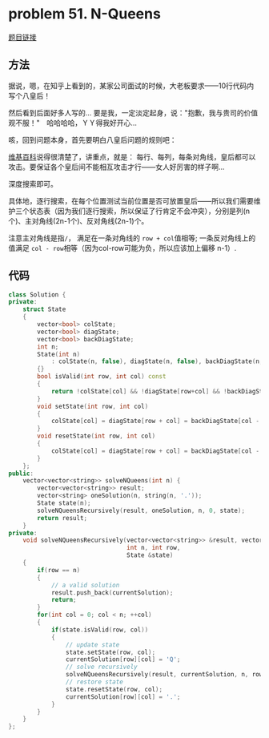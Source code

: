 # problem 51. N-Queens

[题目链接](https://leetcode.com/problems/n-queens/)

## 方法

据说，嗯，在知乎上看到的，某家公司面试的时候，大老板要求——10行代码内写个八皇后！

然后看到后面好多人写的... 要是我，一定淡定起身，说："抱歉，我与贵司的价值观不服！"　哈哈哈哈，ＹＹ得我好开心...

咳，回到问题本身，首先要明白八皇后问题的规则吧：

[维基百科](https://zh.wikipedia.org/wiki/%E5%85%AB%E7%9A%87%E5%90%8E%E9%97%AE%E9%A2%98)说得很清楚了，讲重点，就是： 每行、每列，每条对角线，皇后都可以攻击。要保证各个皇后间不能相互攻击才行——女人好厉害的样子啊...

深度搜索即可。

具体地，逐行搜索，在每个位置测试当前位置是否可放置皇后——所以我们需要维护三个状态表（因为我们逐行搜索，所以保证了行肯定不会冲突），分别是列(n个)、主对角线(2n-1个)、反对角线(2n-1)个。

注意主对角线是指`/`， 满足在一条对角线的 `row + col`值相等; 一条反对角线上的值满足 `col - row`相等（因为col-row可能为负，所以应该加上偏移 n-1）.


## 代码

```C++
class Solution {
private:
    struct State
    {
        vector<bool> colState;
        vector<bool> diagState;
        vector<bool> backDiagState;
        int n;
        State(int n) 
            : colState(n, false), diagState(n, false), backDiagState(n, false), n(n)
        {}
        bool isValid(int row, int col) const
        {
            return !colState[col] && !diagState[row+col] && !backDiagState[col-row+n-1];
        }
        void setState(int row, int col)
        {
            colState[col] = diagState[row + col] = backDiagState[col - row + n - 1] = true;
        }
        void resetState(int row, int col)
        {
            colState[col] = diagState[row + col] = backDiagState[col - row + n - 1] = false;
        }
    };
public:
    vector<vector<string>> solveNQueens(int n) {
        vector<vector<string>> result;
        vector<string> oneSolution(n, string(n, '.'));
        State state(n);
        solveNQueensRecursively(result, oneSolution, n, 0, state);
        return result;
    }
private:
    void solveNQueensRecursively(vector<vector<string>> &result, vector<string> &currentSolution, 
                                 int n, int row,
                                 State &state)
    {
        if(row == n)
        {
            // a valid solution
            result.push_back(currentSolution);
            return;
        }
        for(int col = 0; col < n; ++col)
        {
            if(state.isValid(row, col))
            {
                // update state
                state.setState(row, col);
                currentSolution[row][col] = 'Q';
                // solve recursively
                solveNQueensRecursively(result, currentSolution, n, row+1, state);
                // restore state
                state.resetState(row, col);
                currentSolution[row][col] = '.';
            }
        }
    }
};
```